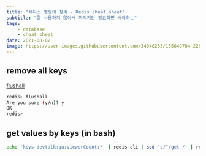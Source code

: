 ```yaml
---
title: "레디스 명령어 정리 - Redis cheat sheet"
subtitle: "잘 사용하지 않아서 까먹지만 필요하면 써야하는"
tags:
    - database
    - cheat sheet
date: 2021-08-02
image: https://user-images.githubusercontent.com/34048253/155849784-228fb73b-f86f-4848-83bd-29e954327047.png
---
```


## remove all keys
[flushall](https://redis.io/commands/FLUSHALL)

```bash
redis> flushall
Are you sure (y/n)? y
OK
redis> 
```

## get values by keys (in bash)
```bash
echo 'keys devtalk:qa:viewerCount:*' | redis-cli | sed 's/^/get /' | redis-cli
```
